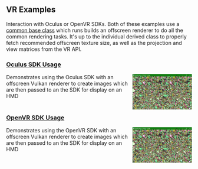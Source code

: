 ## VR Examples

Interaction with Oculus or OpenVR SDKs.  Both of these examples use a 
[common base class](examples/windows/vr_common.hpp) which runs builds an 
offscreen renderer to do all the common rendering tasks.  It's up to the 
individual derived class to properly fetch recommended offscreen texture 
size, as well as the projection and view matrices from the VR API.  

### [Oculus SDK Usage](examples/vr_oculus/vr_oculus.cpp)
<img src="./documentation/screenshots/vr.png" height="96px" align="right">

Demonstrates using the Oculus SDK with an offscreen Vulkan renderer to create images 
which are then passed to an the SDK for display on an HMD
<br><br>

### [OpenVR SDK Usage](examples/vr_openvr/vr_openvr.cpp)
<img src="./documentation/screenshots/vr.png" height="96px" align="right">

Demonstrates using the OpenVR SDK with an offscreen Vulkan renderer to create images 
which are then passed to an the SDK for display on an HMD
<br><br>